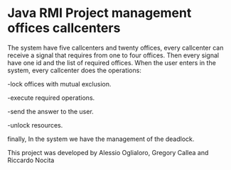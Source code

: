Java RMI Project management offices callcenters
==================================================

The system have five callcenters and twenty offices, every callcenter can receive a signal that requires from one to four offices. Then every signal have one id and the list of required offices. When the user enters in the system, every callcenter does the operations:

-lock offices with mutual exclusion.

-execute required operations.

-send the answer to the user. 

-unlock resources.

finally, In the system we have the management of the deadlock.

This project was developed by Alessio Oglialoro, Gregory Callea and Riccardo Nocita
